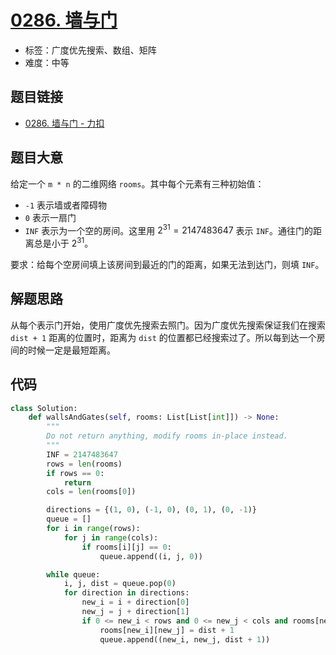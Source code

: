 # [0286. 墙与门](https://leetcode.cn/problems/walls-and-gates/)

- 标签：广度优先搜索、数组、矩阵
- 难度：中等

## 题目链接

- [0286. 墙与门 - 力扣](https://leetcode.cn/problems/walls-and-gates/)

## 题目大意

给定一个 `m * n` 的二维网络 `rooms`。其中每个元素有三种初始值：

- `-1` 表示墙或者障碍物
- `0` 表示一扇门
- `INF` 表示为一个空的房间。这里用 $2^{31} = 2147483647$ 表示 `INF`。通往门的距离总是小于 $2^{31}$。

要求：给每个空房间填上该房间到最近的门的距离，如果无法到达门，则填 `INF`。

## 解题思路

从每个表示门开始，使用广度优先搜索去照门。因为广度优先搜索保证我们在搜索 `dist + 1` 距离的位置时，距离为 `dist` 的位置都已经搜索过了。所以每到达一个房间的时候一定是最短距离。

## 代码

```python
class Solution:
    def wallsAndGates(self, rooms: List[List[int]]) -> None:
        """
        Do not return anything, modify rooms in-place instead.
        """
        INF = 2147483647
        rows = len(rooms)
        if rows == 0:
            return
        cols = len(rooms[0])

        directions = {(1, 0), (-1, 0), (0, 1), (0, -1)}
        queue = []
        for i in range(rows):
            for j in range(cols):
                if rooms[i][j] == 0:
                    queue.append((i, j, 0))

        while queue:
            i, j, dist = queue.pop(0)
            for direction in directions:
                new_i = i + direction[0]
                new_j = j + direction[1]
                if 0 <= new_i < rows and 0 <= new_j < cols and rooms[new_i][new_j] == INF:
                    rooms[new_i][new_j] = dist + 1
                    queue.append((new_i, new_j, dist + 1))
```

